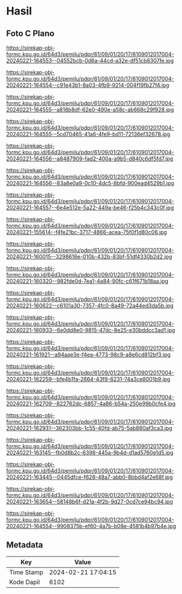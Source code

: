 # Hasil

## Foto C Plano

https://sirekap-obj-formc.kpu.go.id/64d3/pemilu/pdpr/61/09/01/20/17/6109012017004-20240221-164553--04552bcb-0d6a-44cd-a32e-df51cb6307fe.jpg

https://sirekap-obj-formc.kpu.go.id/64d3/pemilu/pdpr/61/09/01/20/17/6109012017004-20240221-164554--c91e43b1-8a03-4fb9-9214-004f19fb27f4.jpg

https://sirekap-obj-formc.kpu.go.id/64d3/pemilu/pdpr/61/09/01/20/17/6109012017004-20240221-164555--a818b8df-62e0-490e-a58c-ab668c29f928.jpg

https://sirekap-obj-formc.kpu.go.id/64d3/pemilu/pdpr/61/09/01/20/17/6109012017004-20240221-164555--5cd70465-41a6-4fe9-bd11-72136ef32678.jpg

https://sirekap-obj-formc.kpu.go.id/64d3/pemilu/pdpr/61/09/01/20/17/6109012017004-20240221-164556--a8487909-fad2-400a-a9b5-d840c6df5fd7.jpg

https://sirekap-obj-formc.kpu.go.id/64d3/pemilu/pdpr/61/09/01/20/17/6109012017004-20240221-164556--83a8e0a9-0c10-4dc5-8bfd-900ead4529b1.jpg

https://sirekap-obj-formc.kpu.go.id/64d3/pemilu/pdpr/61/09/01/20/17/6109012017004-20240221-164557--6e4e512e-5a22-449a-be46-f25b4c343c0f.jpg

https://sirekap-obj-formc.kpu.go.id/64d3/pemilu/pdpr/61/09/01/20/17/6109012017004-20240221-155614--f4fe21bc-3717-4866-acea-75f0f1d80c06.jpg

https://sirekap-obj-formc.kpu.go.id/64d3/pemilu/pdpr/61/09/01/20/17/6109012017004-20240221-160015--3298616e-010b-432b-83bf-51df4330b2d2.jpg

https://sirekap-obj-formc.kpu.go.id/64d3/pemilu/pdpr/61/09/01/20/17/6109012017004-20240221-160320--982fde0d-7ea1-4a84-90fc-c61f671b18aa.jpg

https://sirekap-obj-formc.kpu.go.id/64d3/pemilu/pdpr/61/09/01/20/17/6109012017004-20240221-160622--c6101a30-7357-4fc0-8a49-72a44ed3da5b.jpg

https://sirekap-obj-formc.kpu.go.id/64d3/pemilu/pdpr/61/09/01/20/17/6109012017004-20240221-160933--6e0dd8e0-9815-47dc-8e25-e30bddcc3ad1.jpg

https://sirekap-obj-formc.kpu.go.id/64d3/pemilu/pdpr/61/09/01/20/17/6109012017004-20240221-161921--a94aae3e-f4ea-4773-98c9-a8e6cd812bf3.jpg

https://sirekap-obj-formc.kpu.go.id/64d3/pemilu/pdpr/61/09/01/20/17/6109012017004-20240221-162259--bfe4b1fa-2864-43f9-8231-74a3ce8001b9.jpg

https://sirekap-obj-formc.kpu.go.id/64d3/pemilu/pdpr/61/09/01/20/17/6109012017004-20240221-162709--822762dc-6857-4a86-b54a-250e99b0cfe4.jpg

https://sirekap-obj-formc.kpu.go.id/64d3/pemilu/pdpr/61/09/01/20/17/6109012017004-20240221-162931--362303bb-1c55-40fd-ab75-5ab880af3ca3.jpg

https://sirekap-obj-formc.kpu.go.id/64d3/pemilu/pdpr/61/09/01/20/17/6109012017004-20240221-163145--fb0d8b2c-6398-445a-9b4d-d1ad5760e1d5.jpg

https://sirekap-obj-formc.kpu.go.id/64d3/pemilu/pdpr/61/09/01/20/17/6109012017004-20240221-163445--0445dfce-f628-48a7-abb0-8bbd4af2e68f.jpg

https://sirekap-obj-formc.kpu.go.id/64d3/pemilu/pdpr/61/09/01/20/17/6109012017004-20240221-163654--58148b6f-d21a-4f2b-9d27-0cd7ce94bc94.jpg

https://sirekap-obj-formc.kpu.go.id/64d3/pemilu/pdpr/61/09/01/20/17/6109012017004-20240221-164554--9908375b-ef60-4a7b-b08e-4581b4b97b4e.jpg


## Metadata

| Key        | Value               |
| ---------- | ------------------- |
| Time Stamp | 2024-02-21 17:04:15 |
| Kode Dapil | 6102                |



